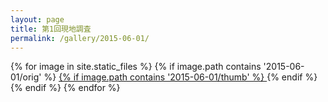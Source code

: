 ```yaml
---
layout: page
title: 第1回現地調査
permalink: /gallery/2015-06-01/
---
```

<section id="photos">
{% for image in site.static_files %}
{% if image.path contains '2015-06-01/orig' %}
<a href="{{ image.path }}">
{% if image.path contains '2015-06-01/thumb' %}
<amp-img src="{{ image.path }}" layout="responsive" width="4" height="3" />
</a>
{% endif %}
{% endif %}
{% endfor %}
</section>
